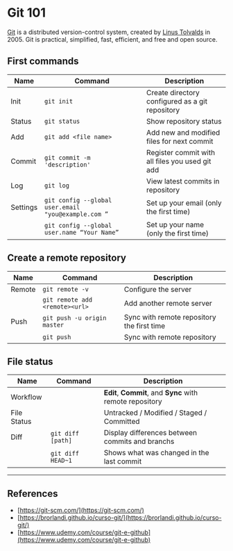 # Git 101

[Git](https://git-scm.com/) is a distributed version-control system, created by [Linus Tolvalds](https://en.wikipedia.org/wiki/Linus_Torvalds) in 2005. Git is practical, simplified, fast, efficient, and free and open source. 

## First commands

| Name     	| Command                                              	| Description                                     	|
|----------	|------------------------------------------------------	|-------------------------------------------------	|
| Init     	| `git init`                                           	| Create directory configured as a git repository 	|
| Status   	| `git status`                                         	| Show repository status                          	|
| Add      	| `git add <file name>`                                	| Add new and modified files for next commit      	|
| Commit   	| `git commit -m 'description'`                        	| Register commit with all files you used git add 	|
| Log      	| `git log`                                            	| View latest commits in repository               	|
| Settings 	| `git config --global user.email "you@example.com ”` 	| Set up your email (only the first time)            	|
|          	| `git config --global user.name “Your Name”`          	| Set up your name (only the first time)              	|


## Create a remote repository

| Name   	| Command                        	| Description                                	|
|--------	|--------------------------------	|--------------------------------------------	|
| Remote 	| `git remote -v`                	| Configure the server                       	|
|        	| `git remote add <remote><url>` 	| Add another remote server                  	|
| Push   	| `git push -u origin master`    	| Sync with remote repository the first time 	|
|        	| `git push`                     	| Sync with remote repository                	|

## File status

| Name        	| Command           	| Description                                               	|
|-------------	|-------------------	|-----------------------------------------------------------	|
| Workflow    	|                   	| **Edit**, **Commit**, and **Sync** with remote repository 	|
| File Status 	|                   	| Untracked / Modified / Staged / Committed               	|
| Diff        	| `git diff [path]` 	| Display differences between commits and branchs           	|
|             	| `git diff HEAD~1` 	| Shows what was changed in the last commit                 	|




---

## References

* [https://git-scm.com/](https://git-scm.com/)
* [https://brorlandi.github.io/curso-git/](https://brorlandi.github.io/curso-git/)
* [https://www.udemy.com/course/git-e-github](https://www.udemy.com/course/git-e-github)


